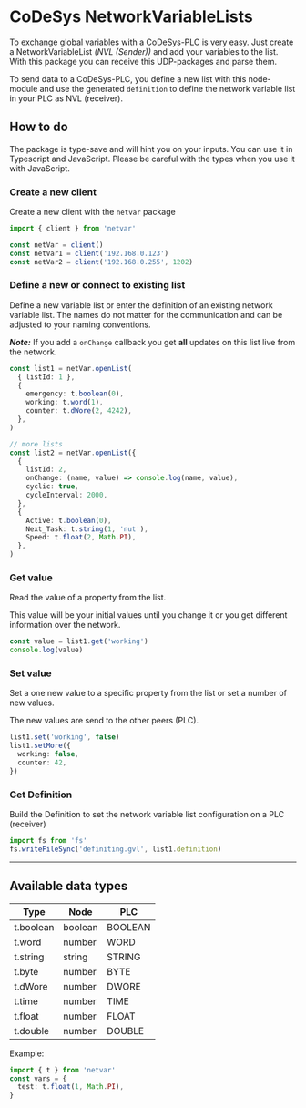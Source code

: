 # CoDeSys NetworkVariableLists

To exchange global variables with a CoDeSys-PLC is very easy. Just create a NetworkVariableList _(NVL (Sender))_ and add your variables to the list. With this package you can receive this UDP-packages and parse them.

To send data to a CoDeSys-PLC, you define a new list with this node-module and use the generated `definition` to define the network variable list in your PLC as NVL (receiver).

## How to do

The package is type-save and will hint you on your inputs. You can use it in Typescript and JavaScript. Please be careful with the types when you use it with JavaScript.

### Create a new client

Create a new client with the `netvar` package

```typescript
import { client } from 'netvar'

const netVar = client()
const netVar1 = client('192.168.0.123')
const netVar2 = client('192.168.0.255', 1202)
```

### Define a new or connect to existing list

Define a new variable list or enter the definition of an existing network variable list. The names do not matter for the communication and can be adjusted to your naming conventions.

**_Note:_** If you add a `onChange` callback you get **all** updates on this list live from the network.

```typescript
const list1 = netVar.openList(
  { listId: 1 },
  {
    emergency: t.boolean(0),
    working: t.word(1),
    counter: t.dWore(2, 4242),
  },
)

// more lists
const list2 = netVar.openList({
  {
    listId: 2,
    onChange: (name, value) => console.log(name, value),
    cyclic: true,
    cycleInterval: 2000,
  },
  {
    Active: t.boolean(0),
    Next_Task: t.string(1, 'nut'),
    Speed: t.float(2, Math.PI),
  },
)
```

### Get value

Read the value of a property from the list.

This value will be your initial values until you change it or you get different information over the network.

```typescript
const value = list1.get('working')
console.log(value)
```

### Set value

Set a one new value to a specific property from the list or set a number of new values.

The new values are send to the other peers (PLC).

```typescript
list1.set('working', false)
list1.setMore({
  working: false,
  counter: 42,
})
```

### Get Definition

Build the Definition to set the network variable list configuration on a PLC (receiver)

```typescript
import fs from 'fs'
fs.writeFileSync('definiting.gvl', list1.definition)
```

---

## Available data types

| Type      | Node    | PLC     |
| --------- | ------- | ------- |
| t.boolean | boolean | BOOLEAN |
| t.word    | number  | WORD    |
| t.string  | string  | STRING  |
| t.byte    | number  | BYTE    |
| t.dWore   | number  | DWORE   |
| t.time    | number  | TIME    |
| t.float   | number  | FLOAT   |
| t.double  | number  | DOUBLE  |

Example:

```typescript
import { t } from 'netvar'
const vars = {
  test: t.float(1, Math.PI),
}
```

